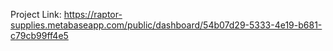 Project Link: https://raptor-supplies.metabaseapp.com/public/dashboard/54b07d29-5333-4e19-b681-c79cb99ff4e5
